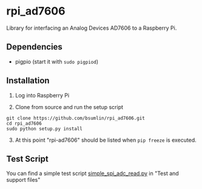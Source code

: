 # rpi_ad7606

Library for interfacing an Analog Devices AD7606 to a Raspberry Pi.

## Dependencies

  * pigpio (start it with `sudo pigpiod`)

## Installation

1. Log into Raspberry Pi

2. Clone from source and run the setup script

```
git clone https://github.com/bsumlin/rpi_ad7606.git
cd rpi_ad7606
sudo python setup.py install
```

3. At this point "rpi-ad7606" should be listed when `pip freeze` is executed.

## Test Script

You can find a simple test script [simple_spi_adc_read.py](Test%20and%20support%20files/simple_spi_adc_read.py) in "Test and support files"

